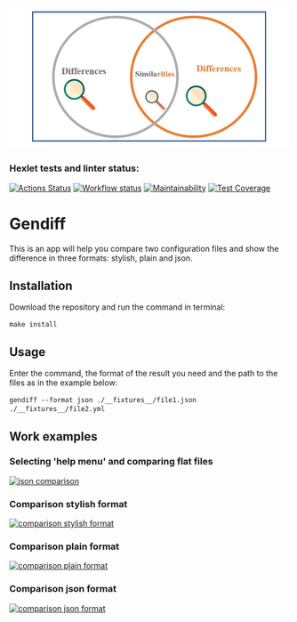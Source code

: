 ![Picture for the app](./cover.jpg)
### Hexlet tests and linter status:
[![Actions Status](https://github.com/TeonaGZ/frontend-project-46/workflows/hexlet-check/badge.svg)](https://github.com/TeonaGZ/frontend-project-46/actions)
[![Workflow status](https://github.com/TeonaGZ/frontend-project-46/actions/workflows/index-check.yml/badge.svg)](https://github.com/TeonaGZ/frontend-project-46/actions)
[![Maintainability](https://api.codeclimate.com/v1/badges/ca74950f38f483955b3b/maintainability)](https://codeclimate.com/github/TeonaGZ/frontend-project-46/maintainability)
[![Test Coverage](https://api.codeclimate.com/v1/badges/ca74950f38f483955b3b/test_coverage)](https://codeclimate.com/github/TeonaGZ/frontend-project-46/test_coverage)

# Gendiff

This is an app will help you compare two configuration files and show the difference in three formats: stylish, plain and json.

## Installation
Download the repository and run the command in terminal: 
```
make install
```
## Usage
Enter the command, the format of the result you need and the path to the files as in the example below:
```
gendiff --format json ./__fixtures__/file1.json ./__fixtures__/file2.yml
```

## Work examples
### Selecting 'help menu' and comparing flat files
[![json comparison](https://asciinema.org/a/6peZC20tz6JARavVwwcbilns7.svg)](https://asciinema.org/a/6peZC20tz6JARavVwwcbilns7)
### Comparison stylish format
[![comparison stylish format](https://asciinema.org/a/AYXAswdBuvgOLHuMWzhy47yS5.svg)](https://asciinema.org/a/AYXAswdBuvgOLHuMWzhy47yS5)
### Comparison plain format
[![comparison plain format](https://asciinema.org/a/Q7im6OvUj5YhafSJK61FahKBA.svg)](https://asciinema.org/a/Q7im6OvUj5YhafSJK61FahKBA)
### Comparison json format
[![comparison json format](https://asciinema.org/a/AeEJrv8fnTt1GwVLD7KXp9lyy.svg)](https://asciinema.org/a/AeEJrv8fnTt1GwVLD7KXp9lyy)
